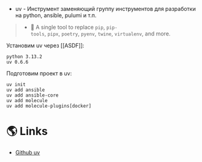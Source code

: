 - uv - Инструмент заменяющий группу инструментов для разработки на python, ansible, pulumi и т.п.

> - 🚀 A single tool to replace `pip`, `pip-tools`, `pipx`, `poetry`, `pyenv`, `twine`, `virtualenv`, and more.

Установим uv через [[ASDF]]:

```shell title=.tool-versions
python 3.13.2
uv 0.6.6
```

Подготовим проект в uv:

```shell
uv init
uv add ansible
uv add ansible-core
uv add molecule
uv add molecule-plugins[docker]
```


# 🌎 Links

- [Github uv](https://github.com/astral-sh/uv)
